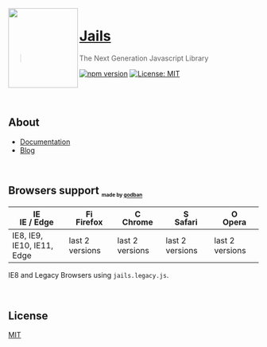 <img align="left" src="https://jails-org.github.io/assets/jails.svg" width="140" height="160" />

# [Jails](https://jails-org.github.io)
> The Next Generation Javascript Library

[![npm version](https://badge.fury.io/js/jails-js.svg)](https://badge.fury.io/js/jails-js) [![License: MIT](https://img.shields.io/badge/License-MIT-yellow.svg)](https://opensource.org/licenses/MIT)

<br />
<br />

## About

- [Documentation](https://jails-org.github.io)
- [Blog](https://medium.com/jails-org)

<br />

## Browsers support <sub><sup><sub><sub>made by <a href="https://godban.github.io">godban</a></sub></sub></sup></sub>

| [<img src="https://raw.githubusercontent.com/godban/browsers-support-badges/master/src/images/edge.png" alt="IE / Edge" width="16px" height="16px" />](http://godban.github.io/browsers-support-badges/)</br>IE / Edge | [<img src="https://raw.githubusercontent.com/godban/browsers-support-badges/master/src/images/firefox.png" alt="Firefox" width="16px" height="16px" />](http://godban.github.io/browsers-support-badges/)</br>Firefox | [<img src="https://raw.githubusercontent.com/godban/browsers-support-badges/master/src/images/chrome.png" alt="Chrome" width="16px" height="16px" />](http://godban.github.io/browsers-support-badges/)</br>Chrome | [<img src="https://raw.githubusercontent.com/godban/browsers-support-badges/master/src/images/safari.png" alt="Safari" width="16px" height="16px" />](http://godban.github.io/browsers-support-badges/)</br>Safari | [<img src="https://raw.githubusercontent.com/godban/browsers-support-badges/master/src/images/opera.png" alt="Opera" width="16px" height="16px" />](http://godban.github.io/browsers-support-badges/)</br>Opera |
| --------- | --------- | --------- | --------- | --------- |
| IE8, IE9, IE10, IE11, Edge| last 2 versions| last 2 versions| last 2 versions| last 2 versions


IE8 and Legacy Browsers using `jails.legacy.js`.

<br />

## License
[MIT](http://opensource.org/licenses/MIT)

